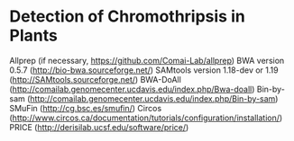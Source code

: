 # Detection of Chromothripsis in Plants

Allprep (if necessary, https://github.com/Comai-Lab/allprep)
BWA version 0.5.7 (http://bio-bwa.sourceforge.net/)
SAMtools version 1.18-dev or 1.19 (http://SAMtools.sourceforge.net/)
BWA-DoAll (http://comailab.genomecenter.ucdavis.edu/index.php/Bwa-doall) 
Bin-by-sam (http://comailab.genomecenter.ucdavis.edu/index.php/Bin-by-sam) 
SMuFin (http://cg.bsc.es/smufin/)
Circos (http://www.circos.ca/documentation/tutorials/configuration/installation/)
PRICE (http://derisilab.ucsf.edu/software/price/)
